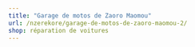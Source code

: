 ```yaml
---
title: "Garage de motos de Zaoro Maomou"
url: /nzerekore/garage-de-motos-de-zaoro-maomou-2/
shop: réparation de voitures
---
```

